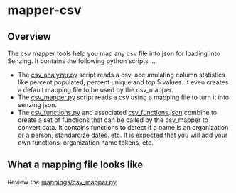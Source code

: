 # mapper-csv

## Overview

The csv mapper tools help you map any csv file into json for loading into Senzing.  It contains the following python scripts ...
- The [csv_analyzer.py](csv_analyzer.py) script reads a csv, accumulating column statistics like percent populated, percent unique and top 5 values.  It even creates a default mapping file to be used by the csv_mapper.
- The [csv_mapper.py](csv_mapper.py) script reads a csv using a mapping file to turn it into senzing json.
- The [csv_functions.py](csv_functions.py) and associated [csv_functions.json](csv_functions.json) combine to create a set of functions that can be called by the csv_mapper to convert data.  It contains functions to detect if a name is an organization or a person, standardize dates. etc.  It is expected that you will add your own functions, organization name tokens, etc.

## What a mapping file looks like

Review the [mappings/csv_mapper.py](mappings/csv_mapper.py)
